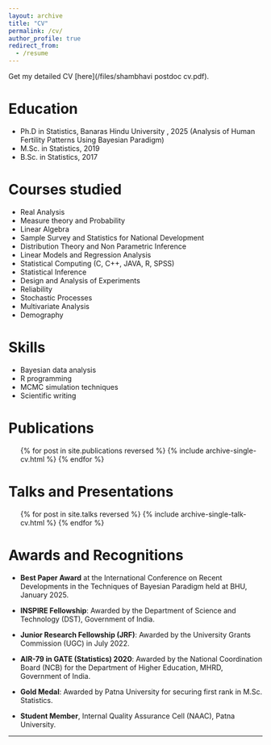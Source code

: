 ```yaml
---
layout: archive
title: "CV"
permalink: /cv/
author_profile: true
redirect_from:
  - /resume
---
```


Get my detailed CV [here](/files/shambhavi postdoc cv.pdf).

Education
======

* Ph.D in Statistics, Banaras Hindu University , 2025 (Analysis of Human Fertility Patterns Using Bayesian Paradigm)
* M.Sc. in Statistics, 2019
* B.Sc. in Statistics, 2017

Courses studied
======

* Real Analysis
* Measure theory and Probability
* Linear Algebra
* Sample Survey and Statistics for National Development
* Distribution Theory and Non Parametric Inference
* Linear Models and Regression Analysis
* Statistical Computing (C, C++, JAVA, R, SPSS)
* Statistical Inference
* Design and Analysis of Experiments
* Reliability
* Stochastic Processes
* Multivariate Analysis
* Demography
  
Skills
======

* Bayesian data analysis
* R programming
* MCMC simulation techniques
* Scientific writing

Publications
======

<ul>
  {% for post in site.publications reversed %}
    {% include archive-single-cv.html %}
  {% endfor %}
</ul>

Talks and Presentations
======

<ul>
  {% for post in site.talks reversed %}
    {% include archive-single-talk-cv.html %}
  {% endfor %}
</ul>

Awards and Recognitions
======

* **Best Paper Award** at the International Conference on Recent Developments in the Techniques of Bayesian Paradigm held at BHU, January 2025.

* **INSPIRE Fellowship**: Awarded by the Department of Science and Technology (DST), Government of India.

* **Junior Research Fellowship (JRF)**: Awarded by the University Grants Commission (UGC) in July 2022.

* **AIR-79 in GATE (Statistics) 2020**: Awarded by the National Coordination Board (NCB) for the Department of Higher Education, MHRD, Government of India.

* **Gold Medal**: Awarded by Patna University for securing first rank in M.Sc. Statistics.

* **Student Member**, Internal Quality Assurance Cell (NAAC), Patna University.

---

<!-- Trigger new deployment --!>
